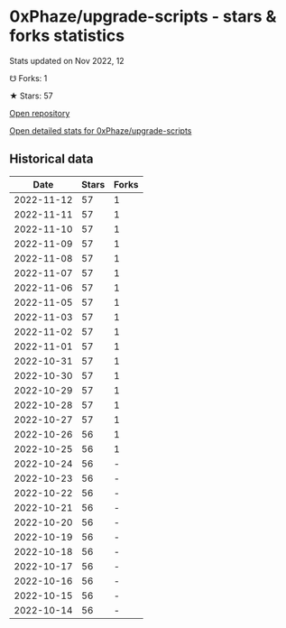 # 0xPhaze/upgrade-scripts - stars & forks statistics

Stats updated on Nov 2022, 12

☋ Forks: 1

★ Stars: 57

[Open repository](https://github.com/0xPhaze/upgrade-scripts)

[Open detailed stats for 0xPhaze/upgrade-scripts](https://reviewgithub.com/rep/0xPhaze/upgrade-scripts)

## Historical data
| Date | Stars | Forks |
|------|-------|-------|
| 2022-11-12 | 57 | 1 | 
| 2022-11-11 | 57 | 1 | 
| 2022-11-10 | 57 | 1 | 
| 2022-11-09 | 57 | 1 | 
| 2022-11-08 | 57 | 1 | 
| 2022-11-07 | 57 | 1 | 
| 2022-11-06 | 57 | 1 | 
| 2022-11-05 | 57 | 1 | 
| 2022-11-03 | 57 | 1 | 
| 2022-11-02 | 57 | 1 | 
| 2022-11-01 | 57 | 1 | 
| 2022-10-31 | 57 | 1 | 
| 2022-10-30 | 57 | 1 | 
| 2022-10-29 | 57 | 1 | 
| 2022-10-28 | 57 | 1 | 
| 2022-10-27 | 57 | 1 | 
| 2022-10-26 | 56 | 1 | 
| 2022-10-25 | 56 | 1 | 
| 2022-10-24 | 56 | - | 
| 2022-10-23 | 56 | - | 
| 2022-10-22 | 56 | - | 
| 2022-10-21 | 56 | - | 
| 2022-10-20 | 56 | - | 
| 2022-10-19 | 56 | - | 
| 2022-10-18 | 56 | - | 
| 2022-10-17 | 56 | - | 
| 2022-10-16 | 56 | - | 
| 2022-10-15 | 56 | - | 
| 2022-10-14 | 56 | - | 

